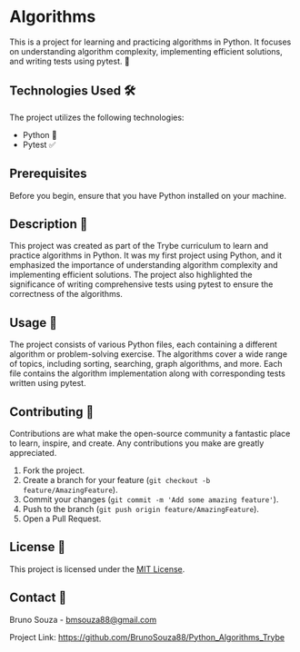 <h1>Algorithms</h1>

<p>This is a project for learning and practicing algorithms in Python. It focuses on understanding algorithm complexity, implementing efficient solutions, and writing tests using pytest. 🐍</p>

<h2>Technologies Used 🛠️</h2>

<p>The project utilizes the following technologies:</p>

<ul>
  <li>Python 🐍</li>
  <li>Pytest ✅</li>
</ul>

<h2>Prerequisites</h2>

<p>Before you begin, ensure that you have Python installed on your machine.</p>

<h2>Description 📝</h2>

<p>This project was created as part of the Trybe curriculum to learn and practice algorithms in Python. It was my first project using Python, and it emphasized the importance of understanding algorithm complexity and implementing efficient solutions. The project also highlighted the significance of writing comprehensive tests using pytest to ensure the correctness of the algorithms.</p>

<h2>Usage 🚀</h2>

<p>The project consists of various Python files, each containing a different algorithm or problem-solving exercise. The algorithms cover a wide range of topics, including sorting, searching, graph algorithms, and more. Each file contains the algorithm implementation along with corresponding tests written using pytest.</p>

<h2>Contributing 🤝</h2>

<p>Contributions are what make the open-source community a fantastic place to learn, inspire, and create. Any contributions you make are greatly appreciated.</p>

<ol>
  <li>Fork the project.</li>
  <li>Create a branch for your feature (<code>git checkout -b feature/AmazingFeature</code>).</li>
  <li>Commit your changes (<code>git commit -m 'Add some amazing feature'</code>).</li>
  <li>Push to the branch (<code>git push origin feature/AmazingFeature</code>).</li>
  <li>Open a Pull Request.</li>
</ol>

<h2>License 📜</h2>

<p>This project is licensed under the <a href="LICENSE">MIT License</a>.</p>

<h2>Contact 📧</h2>

<p>Bruno Souza - <a href="mailto:bmsouza88@gmail.com">bmsouza88@gmail.com</a></p>

<p>Project Link: <a href="https://github.com/BrunoSouza88/Python_Algorithms_Trybe">https://github.com/BrunoSouza88/Python_Algorithms_Trybe</a></p>
